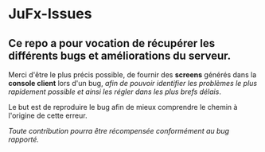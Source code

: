 # JuFx-Issues

## Ce repo a pour vocation de récupérer les différents bugs et améliorations du serveur.

Merci d'être le plus précis possible, de fournir des **screens** générés dans la **console client** lors d'un bug, *afin de pouvoir identifier les problèmes le plus rapidement possible et ainsi les régler dans les plus brefs délais*.

Le but est de reproduire le bug afin de mieux comprendre le chemin à l'origine de cette erreur.

*Toute contribution pourra être récompensée conformément au bug rapporté.*
